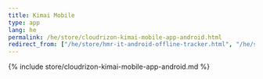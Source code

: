 ```yaml
---
title: Kimai Mobile
type: app 
lang: he
permalink: /he/store/cloudrizon-kimai-mobile-app-android.html
redirect_from: ["/he/store/hmr-it-android-offline-tracker.html", "/he/store/mr-software-android-offline-tracker.md"]
---
```


{% include store/cloudrizon-kimai-mobile-app-android.md %}
